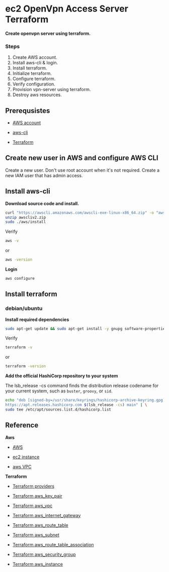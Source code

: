 # ec2 OpenVpn Access Server Terraform
**Create openvpn server using terraform.**


### Steps
1. Create AWS account.
2. Install aws-cli & login.
3. Install terraform.
4. Initialize terraform.
5. Configure terraform.
6. Verify configuration.
7. Provision vpn-server using terraform.
8. Destroy aws resources.


## Prerequsistes
- [AWS account](https://aws.amazon.com/free/?gclid=EAIaIQobChMIoYGWjbzChwMVO5RoCR3v7QTxEAAYASAAEgKWQPD_BwE&trk=2d3e6bee-b4a1-42e0-8600-6f2bb4fcb10c&sc_channel=ps&ef_id=EAIaIQobChMIoYGWjbzChwMVO5RoCR3v7QTxEAAYASAAEgKWQPD_BwE:G:s&s_kwcid=AL!4422!3!645125273261!e!!g!!aws!19574556887!145779846712&all-free-tier.sort-by=item.additionalFields.SortRank&all-free-tier.sort-order=asc&awsf.Free%20Tier%20Types=*all&awsf.Free%20Tier%20Categories=*all)
- [aws-cli](https://docs.aws.amazon.com/cli/latest/userguide/getting-started-install.html)

- [Terraform](https://developer.hashicorp.com/terraform/tutorials/aws-get-started/install-cli)


## Create new user in AWS and configure AWS CLI
Create a new user. Don't use root account when it's not required. Create a new IAM user that has admin access.

## Install aws-cli
**Download source code and install.**
```sh
curl "https://awscli.amazonaws.com/awscli-exe-linux-x86_64.zip" -o "awscliv2.zip"
unzip awscliv2.zip
sudo ./aws/install
```

Verify
```sh
aws -v
```
or
```sh
aws -version
```

**Login**
```sh
aws configure
```


## Install terraform
### debian/ubuntu
**Install required dependencies**
```sh
sudo apt-get update && sudo apt-get install -y gnupg software-properties-common
```
Verify
```sh
terraform -v
```
or
```sh
terraform -version
```

**Add the official HashiCorp repository to your system**

The lsb_release -cs command finds the distribution release codename for your current system, such as `buster`, `groovy`, or `sid`.
```sh
echo "deb [signed-by=/usr/share/keyrings/hashicorp-archive-keyring.gpg] \
https://apt.releases.hashicorp.com $(lsb_release -cs) main" | \
sudo tee /etc/apt/sources.list.d/hashicorp.list
```


## Reference

**Aws**
- [AWS](https://aws.amazon.com)

- [ec2 instance](https://docs.aws.amazon.com/ec2/?nc2=h_ql_doc_ec2)

- [aws VPC](https://docs.aws.amazon.com/vpc/?icmpid=docs_homepage_featuredsvcs)

**Terraform**
- [Terraform providers](https://registry.terraform.io/browse/providers)

- [Terraform aws_key_pair](https://registry.terraform.io/providers/hashicorp/aws/latest/docs/resources/key_pair)

- [Terraform aws_vpc](https://registry.terraform.io/providers/hashicorp/aws/latest/docs/resources/vpc)

- [Terraform aws_internet_gateway](https://registry.terraform.io/providers/hashicorp/aws/latest/docs/resources/internet_gateway)

- [Terraform aws_route_table](https://registry.terraform.io/providers/hashicorp/aws/latest/docs/resources/route_table)

- [Terraform aws_subnet](https://registry.terraform.io/providers/hashicorp/aws/latest/docs/resources/subnet)

- [Terraform aws_route_table_association](https://registry.terraform.io/providers/hashicorp/aws/latest/docs/resources/route_table_association)

- [Terraform aws_security_group](https://registry.terraform.io/providers/hashicorp/aws/latest/docs/resources/security_group)

- [Terraform aws_instance](https://registry.terraform.io/providers/hashicorp/aws/latest/docs/resources/instance)

